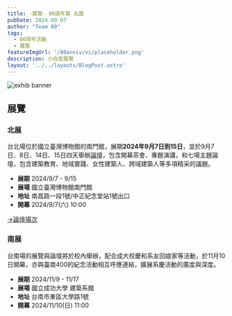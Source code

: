 ```yaml
---
title: -展覽- 80週年展 北展
pubDate: 2024.09.07
author: "Team 80"
tags:
  - 80周年活動
  - 展覽
featureImgUrl: '/80anniv/vi/placeholder.png'
description: 小白宮展覽
layout: '../../layouts/BlogPost.astro'
---
```

![exhib banner](/80anniv/vi/main.png)

## 展覽

### 北展
台北場位於國立臺灣博物館的南門館，展期**2024年9月7日到15日**，並於9月7日、8日、14日、15日四天舉辦[論壇](/80anniv/blog/events-opening-forum-main/)，包含開幕茶會、專題演講，和七場主題論壇，包含建築教育、地域實踐、女性建築人、跨域建築人等多項精采的議題。

- **展期**  2024/9/7 - 9/15
- **展場**  國立臺灣博物館南門館
- **地址**  南昌路一段1號/中正紀念堂站1號出口
- **開幕**  2024/9/7(六) 10:00


<a href="/80anniv/blog/events-opening-forum-main/" class="px-[35px] py-2 bg-zinc-900 hover:bg-white text-white hover:text-black border rounded-[14px] justify-start items-start gap-2.5 inline-flex">
    <div class="text-center text-xl font-normal leading-7">→論壇場次
    </div>
</a>


### 南展

台南場的展覽與論壇將於校內舉辦，配合成大校慶和系友回娘家等活動，於11月10日開幕，亦與臺南400的紀念活動相互呼應連結，擴展系慶活動的廣度與深度。

- **展期**  2024/11/9 - 11/17
- **展場**  國立成功大學 建築系館
- **地址**  台南市東區大學路1號
- **開幕**  2024/11/10(日) 11:00
